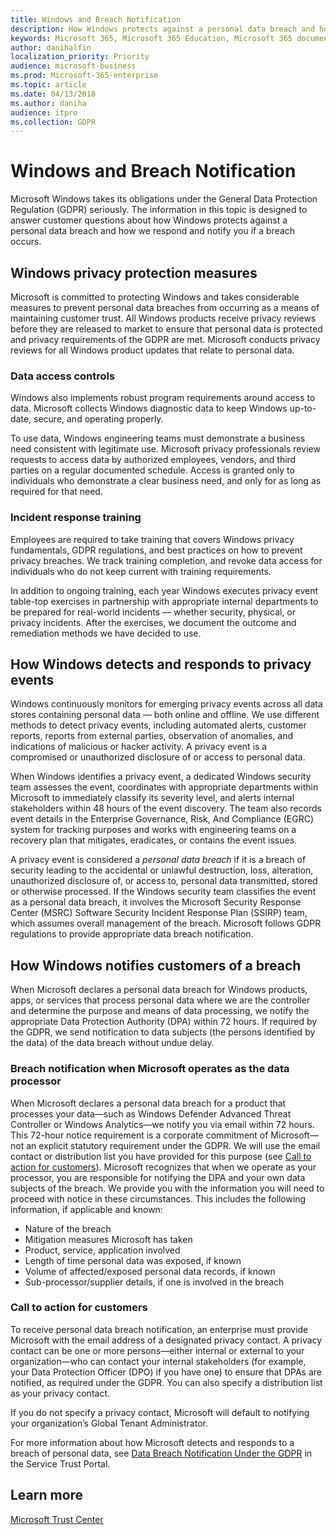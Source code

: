 ```yaml
---
title: Windows and Breach Notification
description: How Windows protects against a personal data breach and how Microsoft responds and notifies you if a breach occurs.
keywords: Microsoft 365, Microsoft 365 Education, Microsoft 365 documentation, GDPR
author: danihalfin
localization_priority: Priority
audience: microsoft-business
ms.prod: Microsoft-365-enterprise
ms.topic: article
ms.date: 04/13/2018
ms.author: daniha
audience: itpro
ms.collection: GDPR
---
```

# Windows and Breach Notification

Microsoft Windows takes its obligations under the General Data Protection Regulation (GDPR) seriously. The information in this topic is designed to answer customer questions about how Windows protects against a personal data breach and how we respond and notify you if a breach occurs.

## Windows privacy protection measures

Microsoft is committed to protecting Windows and takes considerable measures to prevent personal data breaches from occurring as a means of maintaining customer trust. All Windows products receive privacy reviews before they are released to market to ensure that personal data is protected and privacy requirements of the GDPR are met. Microsoft conducts privacy reviews for all Windows product updates that relate to personal data.

### Data access controls

Windows also implements robust program requirements around access to data. Microsoft collects Windows diagnostic data to keep Windows up-to-date, secure, and operating properly.

To use data, Windows engineering teams must demonstrate a business need consistent with legitimate use. Microsoft privacy professionals review requests to access data by authorized employees, vendors, and third parties on a regular documented schedule. Access is granted only to individuals who demonstrate a clear business need, and only for as long as required for that need.

### Incident response training

Employees are required to take training that covers Windows privacy fundamentals, GDPR regulations, and best practices on how to prevent privacy breaches. We track training completion, and revoke data access for individuals who do not keep current with training requirements.

In addition to ongoing training, each year Windows executes privacy event table-top exercises in partnership with appropriate internal departments to be prepared for real-world incidents — whether security, physical, or privacy incidents. After the exercises, we document the outcome and remediation methods we have decided to use.

## How Windows detects and responds to privacy events

Windows continuously monitors for emerging privacy events across all data stores containing personal data — both online and offline. We use different methods to detect privacy events, including automated alerts, customer reports, reports from external parties, observation of anomalies, and indications of malicious or hacker activity. A privacy event is a compromised or unauthorized disclosure of or access to personal data.

When Windows identifies a privacy event, a dedicated Windows security team assesses the event, coordinates with appropriate departments within Microsoft to immediately classify its severity level, and alerts internal stakeholders within 48 hours of the event discovery. The team also records event details in the Enterprise Governance, Risk, And Compliance (EGRC) system for tracking purposes and works with engineering teams on a recovery plan that mitigates, eradicates, or contains the event issues. 

A privacy event is considered a *personal data breach* if it is a breach of security leading to the accidental or unlawful destruction, loss, alteration, unauthorized disclosure of, or access to, personal data transmitted, stored or otherwise processed. If the Windows security team classifies the event as a personal data breach, it involves the Microsoft Security Response Center (MSRC) Software Security Incident Response Plan (SSIRP) team, which assumes overall management of the breach. Microsoft follows GDPR regulations to provide appropriate data breach notification.

## How Windows notifies customers of a breach

When Microsoft declares a personal data breach for Windows products, apps, or services that process personal data where we are the controller and determine the purpose and means of data processing, we notify the appropriate Data Protection Authority (DPA) within 72 hours. If required by the GDPR, we send notification to data subjects (the persons identified by the data) of the data breach without undue delay.

### Breach notification when Microsoft operates as the data processor

When Microsoft declares a personal data breach for a product that processes your data—such as Windows Defender Advanced Threat Controller or Windows Analytics—we notify you via email within 72 hours. This 72-hour notice requirement is a corporate commitment of Microsoft—not an explicit statutory requirement under the GDPR. We will use the email contact or distribution list you have provided for this purpose (see [Call to action for customers](#call-to-action-for-customers)). Microsoft recognizes that when we operate as your processor, you are responsible for notifying the DPA and your own data subjects of the breach. We provide you with the information you will need to proceed with notice in these circumstances. This includes the following information, if applicable and known:

* Nature of the breach
* Mitigation measures Microsoft has taken
* Product, service, application involved
* Length of time personal data was exposed, if known
* Volume of affected/exposed personal data records, if known
* Sub-processor/supplier details, if one is involved in the breach

### Call to action for customers

To receive personal data breach notification, an enterprise must provide Microsoft with the email address of a designated privacy contact. A privacy contact can be one or more persons—either internal or external to your organization—who can contact your internal stakeholders (for example, your Data Protection Officer (DPO) if you have one) to ensure that DPAs are notified, as required under the GDPR. You can also specify a distribution list as your privacy contact.

If you do not specify a privacy contact, Microsoft will default to notifying your organization’s Global Tenant Administrator. 

For more information about how Microsoft detects and responds to a breach of personal data, see [Data Breach Notification Under the GDPR](https://servicetrust.microsoft.com/ViewPage/GDPRBreach) in the Service Trust Portal.

## Learn more

[Microsoft Trust Center](https://www.microsoft.com/en-us/TrustCenter/Privacy/gdpr/default.aspx)